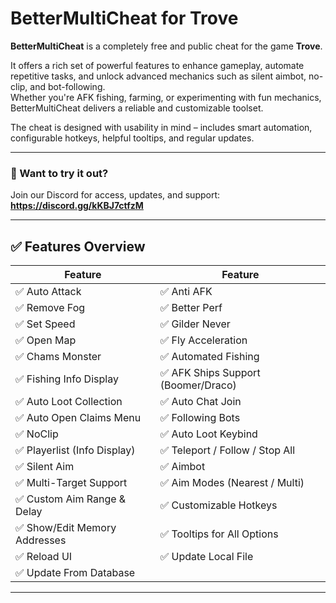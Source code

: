 # BetterMultiCheat for Trove

**BetterMultiCheat** is a completely free and public cheat for the game **Trove**.

It offers a rich set of powerful features to enhance gameplay, automate repetitive tasks, and unlock advanced mechanics such as silent aimbot, no-clip, and bot-following.  
Whether you're AFK fishing, farming, or experimenting with fun mechanics, BetterMultiCheat delivers a reliable and customizable toolset.

The cheat is designed with usability in mind – includes smart automation, configurable hotkeys, helpful tooltips, and regular updates.

---

### 🔗 Want to try it out?
Join our Discord for access, updates, and support:  
**https://discord.gg/kKBJ7ctfzM**

---

## ✅ Features Overview

| Feature                           | Feature                            |
|-----------------------------------|-------------------------------------|
| ✅ Auto Attack                    | ✅ Anti AFK                         |
| ✅ Remove Fog                    | ✅ Better Perf                      |
| ✅ Set Speed                     | ✅ Gilder Never                     |
| ✅ Open Map                      | ✅ Fly Acceleration                 |
| ✅ Chams Monster                 | ✅ Automated Fishing                |
| ✅ Fishing Info Display          | ✅ AFK Ships Support (Boomer/Draco)|
| ✅ Auto Loot Collection          | ✅ Auto Chat Join                   |
| ✅ Auto Open Claims Menu         | ✅ Following Bots                   |
| ✅ NoClip                        | ✅ Auto Loot Keybind                |
| ✅ Playerlist (Info Display)     | ✅ Teleport / Follow / Stop All     |
| ✅ Silent Aim                    | ✅ Aimbot                            |
| ✅ Multi-Target Support          | ✅ Aim Modes (Nearest / Multi)      |
| ✅ Custom Aim Range & Delay      | ✅ Customizable Hotkeys             |
| ✅ Show/Edit Memory Addresses    | ✅ Tooltips for All Options         |
| ✅ Reload UI                     | ✅ Update Local File                |
| ✅ Update From Database          |                                     |

---

